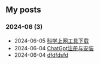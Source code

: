 ## My posts  
### **2024-06** (3)  
- 2024-06-05 [科学上网工具下载](https://red-signals.github.io/2024/06/05/%E7%A7%91%E5%AD%A6%E4%B8%8A%E7%BD%91%E5%B7%A5%E5%85%B7%E4%B8%8B%E8%BD%BD/)  
- 2024-06-04 [ChatGpt注册与安装](https://red-signals.github.io/2024/06/04/ChatGpt%E6%B3%A8%E5%86%8C%E4%B8%8E%E5%AE%89%E8%A3%85/)  
- 2024-06-04 [dfdfdsfd](https://red-signals.github.io/2024/06/04/hello-world/)  
  
